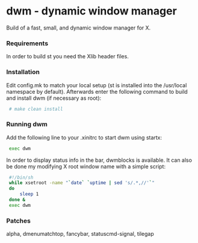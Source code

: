 # dwm - dynamic window manager
Build of a fast, small, and dynamic window manager for X.

### Requirements
In order to build st you need the Xlib header files.

### Installation
Edit config.mk to match your local setup (st is installed into the /usr/local namespace by default).
Afterwards enter the following command to build and install dwm (if necessary as root):
```sh
 # make clean install
```

### Running dwm
Add the following line to your .xinitrc to start dwm using startx:
```sh
 exec dwm
```
In order to display status info in the bar, dwmblocks is available. It can also be done my modifying X root window name with a simple script:
```sh
 #!/bin/sh
 while xsetroot -name "`date` `uptime | sed 's/.*,//'`"
 do
	 sleep 1
 done &
 exec dwm
```

### Patches
alpha, dmenumatchtop, fancybar, statuscmd-signal, tilegap
